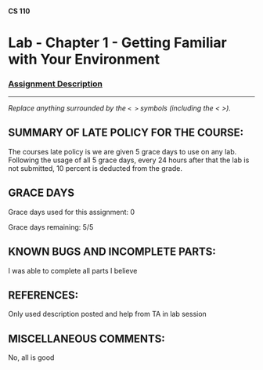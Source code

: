#### CS 110
# Lab - Chapter 1 - Getting Familiar with Your Environment

### [Assignment Description](https://docs.google.com/document/d/1j0CNd4KglkOGcRWAJZoJ__PEirOluNjHWm0NtmvEVRo/edit?usp=sharing)

***

_Replace anything surrounded by the `< >` symbols (including the < >)._

## SUMMARY OF LATE POLICY FOR THE COURSE:
 The courses late policy is we are given 5 grace days to use on any lab. Following the usage of all 5 grace days, every 24 hours after that the lab is not submitted, 10 percent is deducted from the grade. 

## GRACE DAYS
Grace days used for this assignment: 0

Grace days remaining: 5/5

## KNOWN BUGS AND INCOMPLETE PARTS:
 I was able to complete all parts I believe

## REFERENCES:
 Only used description posted and help from TA in lab session

## MISCELLANEOUS COMMENTS:
 No, all is good
